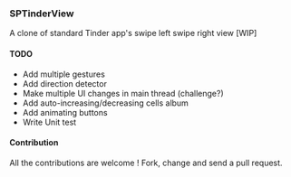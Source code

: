 ### SPTinderView

A clone of standard Tinder app's swipe left swipe right view [WIP]

#### TODO
- Add multiple gestures
- Add direction detector
- Make multiple UI changes in main thread (challenge?)
- Add auto-increasing/decreasing cells album
- Add animating buttons
- Write Unit test

#### Contribution

All the contributions are welcome ! Fork, change and send a pull request.

